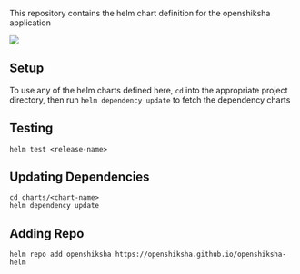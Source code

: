 This repository contains the helm chart definition for the openshiksha application

![](https://github.com/openshiksha/openshiksha-helm/workflows/CI/CD%20Pipeline/badge.svg)

## Setup

To use any of the helm charts defined here, `cd` into the appropriate project directory, then run `helm dependency update` to fetch the dependency charts

## Testing

```
helm test <release-name>
```

## Updating Dependencies

```
cd charts/<chart-name>
helm dependency update
```

## Adding Repo

```
helm repo add openshiksha https://openshiksha.github.io/openshiksha-helm
```